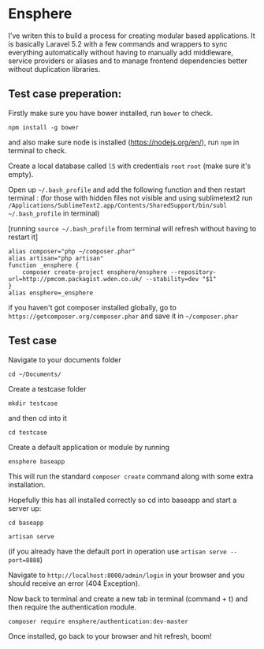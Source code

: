 # Ensphere

I've writen this to build a process for creating modular based applications. It is basically Laravel 5.2 with a few commands and wrappers to sync everything automatically without having to manually add middleware, service providers or aliases and to manage frontend dependencies better without duplication libraries.

## Test case preperation:

Firstly make sure you have bower installed, run `bower` to check.

```
npm install -g bower
```

and also make sure node is installed (https://nodejs.org/en/), run `npm` in terminal to check.


Create a local database called `l5` with credentials `root` `root` (make sure it's empty).

Open up `~/.bash_profile` and add the following function and then restart terminal :
(for those with hidden files not visible and using sublimetext2 run `/Applications/SublimeText2.app/Contents/SharedSupport/bin/subl ~/.bash_profile` in terminal)

[running `source ~/.bash_profile` from terminal will refresh without having to restart it]

```
alias composer="php ~/composer.phar"
alias artisan="php artisan"
function _ensphere {
	composer create-project ensphere/ensphere --repository-url=http://pmcom.packagist.wden.co.uk/ --stability=dev "$1"
}
alias ensphere=_ensphere
```

if you haven't got composer installed globally, go to `https://getcomposer.org/composer.phar` and save it in `~/composer.phar`

## Test case

Navigate to your documents folder
```
cd ~/Documents/
```

Create a testcase folder

```
mkdir testcase
```

and then cd into it

```
cd testcase
```

Create a default application or module by running
```
ensphere baseapp
```

This will run the standard `composer create` command along with some extra installation.

Hopefully this has all installed correctly so cd into baseapp and start a server up:

```
cd baseapp
```

```
artisan serve
```

(if you already have the default port in operation use `artisan serve --port=8888`)

Navigate to `http://localhost:8000/admin/login` in your browser and you should receive an error (404 Exception).

Now back to terminal and create a new tab in terminal (command + t) and then require the authentication module.

```
composer require ensphere/authentication:dev-master
```

Once installed, go back to your browser and hit refresh, boom!
